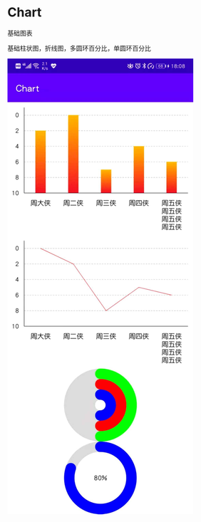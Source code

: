 # Chart
基础图表

基础柱状图，折线图，多圆环百分比，单圆环百分比

![avatar](https://github.com/zizikoth/Chart/blob/master/preview/preview.jpeg)
